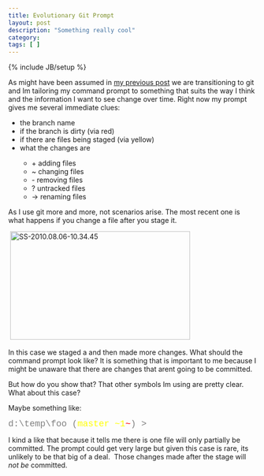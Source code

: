 ```yaml
---
title: Evolutionary Git Prompt
layout: post
description: "Something really cool"
category:
tags: [ ] 
---
```

{% include JB/setup %}



<p>As might have been assumed in <a href="/2010/07/27/my-colorful-git-prompt/">my previous post</a> we are transitioning to git and Im tailoring my command prompt to something that suits the way I think and the information I want to see change over time. Right now my prompt gives me several immediate clues:</p>  <ul>   <li> the branch name</li>    <li>if the branch is dirty (via red)</li>    <li>if there are files being staged (via yellow)</li>    <li>what the changes are</li>    <ul>     <li>+ adding files</li>      <li>~ changing files</li>      <li>- removing files</li>      <li>? untracked files</li>      <li>-&gt; renaming files</li>   </ul> </ul>  <p>As I use git more and more, not scenarios arise. The most recent one is what happens if you change a file after you stage it.</p>  <p>&#160;<a href="/wp-content/uploads/2010/08/SS2010.08.0610.34.45.png"><img style="border-bottom: 0px; border-left: 0px; display: inline; border-top: 0px; border-right: 0px" title="SS-2010.08.06-10.34.45" border="0" alt="SS-2010.08.06-10.34.45" src="/wp-content/uploads/2010/08/SS2010.08.0610.34.45_thumb.png" width="365" height="220" /></a></p>  <p>In this case we staged a and then made more changes. What should the command prompt look like? It is something that is important to me because I might be unaware that there are changes that arent going to be committed.&#160; </p>  <p>But how do you show that? That other symbols Im using are pretty clear. What about this case?</p>  <p>Maybe something like:</p>  <p><font color="#808080" size="4" face="Courier">d:\temp\foo (<font color="#ffff00">master ~1</font><font color="#ff0000">~</font>) &gt;</font></p>  <p>I kind a like that because it tells me there is one file will only partially be committed. The prompt could get very large but given this case is rare, its unlikely to be that big of a deal.&#160; Those changes made after the stage will <em>not be </em>committed.</p>
